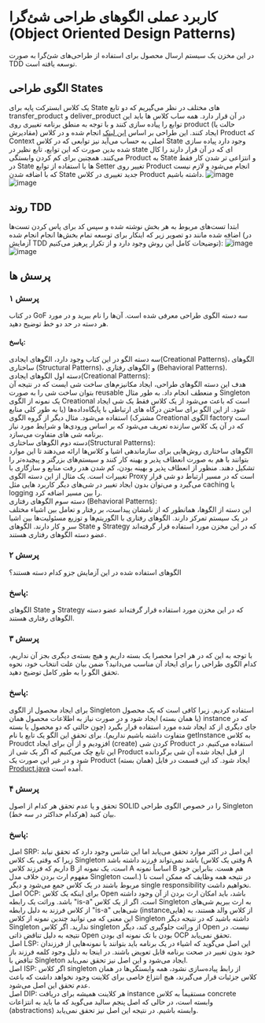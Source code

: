 # کاربرد عملی الگوهای طراحی شئ‌گرا (Object Oriented Design Patterns) 
در این مخزن یک سیستم ارسال محصول برای استفاده از طراحی‌های شئ‌گرا به صورت TDD توسعه یافته است.

## الگوی طراحی States
یک کلاس ابسترکت پایه برای State های مختلف در نظر می‌گیریم که دو تابع transfer_product و deliver_product در آن قرار دارد. همه ساب کلاس ها باید این توابع را پیاده سازی کنند و با توجه به منطق برنامه تغییری روی product (حالت یا مقادیرش) ایجاد کنند. این طراحی بر اساس [این لینک](https://refactoring.guru/design-patterns/state) انجام شده و در کلاس Product که Context اصلی به حساب می‌آید نیز توابعی که در کلاس State وجود دارد پیاده سازی شده بدین صورت که این توابع، تابع نظیر در state ای که در آن قرار دارند را کال می‌کنند. همچنین برای کم کردن وابستگی Product به State و انتزاعی تر شدن کار فقط در State ها با استفاده از توابع Setter تغییر روی Product انجام می‌شود و لازم نیست که با اضافه شدن State جدید تغییری در کلاس Product داشته باشیم.
![image](https://github.com/Masihbr/software_patterns/assets/56260232/39c895b6-3119-486e-8001-b5cc6f488057)
![image](https://github.com/Masihbr/software_patterns/assets/56260232/028391d7-01da-429a-a01f-6ece17e99ffc)


## روند TDD
ابتدا تست‌های مربوط به هر بخش نوشته شده و سپس کد برای پاس کردن تست‌ها اضافه شده مانند دو تصویر زیر که اینکار برای توسعه تمام بخش‌ها انجام انجام شده (در آزمایش TDD توضیحات کامل این روش وجود دارد و از تکرار پرهیز می‌کنیم):
![image](https://github.com/Masihbr/software_patterns/assets/56260232/435a85d7-36d8-4213-9e52-93a28a1ef092)
![image](https://github.com/Masihbr/software_patterns/assets/56260232/9730dc67-0131-4f88-88dd-367e02f69a3c)




##  پرسش ها
### پرسش ۱
در کتاب GoF سه دسته الگوی طراحی معرفی شده است. آن‌ها را نام ببرید و در مورد هر دسته در حد دو خط توضیح دهید.
#### پاسخ:
سه دسته الگو در این کتاب وجود دارد، الگوهای ایجادی(Creational Patterns)، الگو‌های ساختاری (Structural Patterns)، و الگو‌های رفتاری (Behavioral Patterns).
<br/>
دسته اول الگوهای ایجادی(Creational Patterns):
<br/>
هدف این دسته الگو‌های طراحی‌، ایجاد مکانیزم‌های ساخت شی ایست که در نتیجه آن بتوان ساخت شی را به صورت reusable و منعطف انجام داد. به طور مثال Singleton یک نمونه از الگوی Creational  است که باعث می‌شود از یک کلاس فقط یک شی ایجاد شود. از این الگو برای ساختن درگاه های ارتباطی با پایگاه‌داده‌ها (یا به طور کلی منابع مشترک) استفاده می‌شود. مثال دیگر از گروه الگوی Creational الگوی factory است که در آن یک کلاس سازنده تعریف می‌شود که بر اساس ورودی‌ها و شرایط مورد نیاز برنامه شی های متفاوت می‌سازد. 
<br/>
دسته دوم الگوهای ساختاری(Structural Patterns):
<br/>
الگوهای ساختاری روش‌هایی برای سازماندهی اشیا و کلاس‌ها ارائه می‌دهند تا این موارد بتوانند با هم به صورت انعطاف پذیر و بهینه کار کنند و سیستم‌های بزرگتر و پیچیده‌تر را تشکیل دهند. منظور از انعطاف پذیر و بهینه بودن، کم شدن هدر رفت منابع و سازگاری با تغییرات است. یک مثال از این دسته الگوی Proxy است که در مسیر ارتباط دو شی قرار می‌گیرد و می‌توان بدون ایجاد تغییر در شی‌های دیگر کاربرد هایی مثل caching یا logging را بین مسیر اضافه کرد.
<br/>
دسته سوم الگوهای رفتاری (Behavioral Patterns):
<br/>
این دسته از الگو‌ها، همانطور که از نامشان پیداست، بر رفتار و تعامل بین اشیاء مختلف در یک سیستم تمرکز دارند. الگو‌های رفتاری با الگوریتم‌ها و توزیع مسئولیت‌ها بین اشیا سر و کار دارند. الگو‌های State و Strategy که در این مخزن مورد استفاده قرار گرفته‌اند عضو دسته الگو‌های رفتاری هستند. 


### پرسش ۲
الگوهای استفاده شده در این آزمایش جزو کدام دسته هستند؟

### پاسخ:
الگو‌های State و Strategy که در این مخزن مورد استفاده قرار گرفته‌اند عضو دسته الگو‌های رفتاری هستند. 

### پرسش ۳
با توجه به این که در هر اجرا محصرا یک بسته داریم و هیچ بسته‌ی دیگری بجز آن نداریم، کدام الگوی طراحی را برای ایحاد آن مناسب می‌دانید؟ ضمن بیان علت انتخاب خود، نحوه تحقق الگو را به طور کامل توضیح دهید.
### پاسخ:
برای ایجاد محصول از الگوی Singleton استفاده کردیم. زیرا کافی است که یک محصول (یا همان بسته) ایجاد شود و در صورت نیاز به اطلاعات محصول همان instance که در جای دیگری از کد ایجاد شده مورد استفاده قرار بگیرد (چون حالتی که دو محصول یا بسته متفاوت داشته باشیم نداریم). برای تحقق این الگو یک تابع با نام getInstance به کلاس Proudct افزودیم و از آن برای ایجاد (create) کردن شی Product استفاده می‌کنیم. در این تابع چک می‌کنیم که اگر یک شی از Product از قبل ایجاد شده آن شی برگردانده شود و در غیر این صورت یک Product (همان بسته) ایجاد شود. کد این قسمت در فایل [Product.java](./src/Product.java) آمده است.

### پرسش ۴
تحقق و یا عدم تحقق هر کدام از اصول SOLID را در خصوص الگوی طراحی Singleton بیان کنید (هرکدام حداکثر در سه خط).
### پاسخ:
اصل SRP: این اصل در اکثر موارد تحقق می‌یابد اما این شانس وجود دارد که تحقق نیابد زیرا که وقتی یک کلاس Singleton باشد نمی‌تواند فرزند داشته باشد (وقتی یک کلاس A داریم که فرزند کلاس B است، یک نمونه از A اساساً نمونه B هم هست. بنابراین خود مفهوم ارث بردن خلاف مدل Singleton است.) در نتیجه همه وظایف که ممکن است نا مربوط باشند در یک کلاس جمع می‌شود و دیگر single responsibility نخواهیم داشت.
<br/>
اصل OCP: برای اینکه یک کلاس Open باشد، باید امکان ارث بردن از آن وجود داشته باشد. وراثت یک رابطه "is-a" است. اگر از یک کلاس Singleton به ارث ببریم شی‌های از کلاس فرزند به دلیل رابطه "is-a" شی‌هایی (instanceهایی) از کلاس والد هستند، به این معنی که می توانید چندین نمونه از کلاس Singleton داشته باشید که در نتیجه دیگر Singleton ندارید. اگر کلاس singleton از وراثت جلوگیری کند، دیگر Open نیست. در نتیجه به دلیل تناقض ذاتی Open بودن با تک نمونه ای بودن OCP تحقق نمی‌یابد. 
<br/>
اصل LSP: این اصل می‌گوید که اشیاء در یک برنامه باید بتوانند با نمونه‌هایی از فرزندان خود بدون تغییر در صحت برنامه قابل تعویض باشند. در اینجا به دلیل وجود کلمه فرزند باز تناقض با Singleton ایجاد می‌شود و این اصل نیز تحقق نمی‌یابد.
<br/>
اصل ISP: اگر کلاس singleton از رابط پیاده‌سازی نشود، همه وابستگی‌ها در همان کلاس جزئیات قرار می‌گیرند، هیچ انتزاع خاصی برای کلاینت وجود نخواهد داشت که باعث عدم تحقق این اصل می‌شود.
<br/>
اصل DIP: هر کلاینت همیشه برای دریافت instance مستقیماً به کلاس concrete وابسته است، در حالی که اصل پنجم سالید می‌گوید که ما باید به انتزاعات (abstractions) وابسته باشیم. در نتیجه این اصل نیز تحقق نمی‌یابد.
